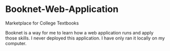 # Booknet-Web-Application
Marketplace for College Textbooks

Booknet is a way for me to learn how a web application runs and apply those skills. I never deployed this application. I have only ran it locally on my computer.
